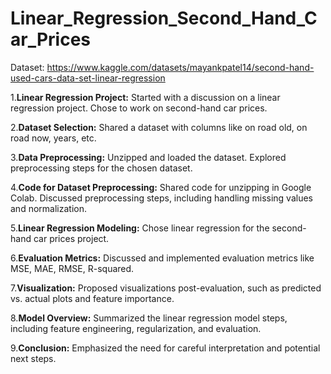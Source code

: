 # Linear_Regression_Second_Hand_Car_Prices
Dataset: https://www.kaggle.com/datasets/mayankpatel14/second-hand-used-cars-data-set-linear-regression

1.**Linear Regression Project:**
Started with a discussion on a linear regression project.
Chose to work on second-hand car prices.

2.**Dataset Selection:**
Shared a dataset with columns like on road old, on road now, years, etc.

3.**Data Preprocessing:**
Unzipped and loaded the dataset.
Explored preprocessing steps for the chosen dataset.

4.**Code for Dataset Preprocessing:**
Shared code for unzipping in Google Colab.
Discussed preprocessing steps, including handling missing values and normalization.

5.**Linear Regression Modeling:**
Chose linear regression for the second-hand car prices project.

6.**Evaluation Metrics:**
Discussed and implemented evaluation metrics like MSE, MAE, RMSE, R-squared.

7.**Visualization:**
Proposed visualizations post-evaluation, such as predicted vs. actual plots and feature importance.

8.**Model Overview:**
Summarized the linear regression model steps, including feature engineering, regularization, and evaluation.

9.**Conclusion:**
Emphasized the need for careful interpretation and potential next steps.
